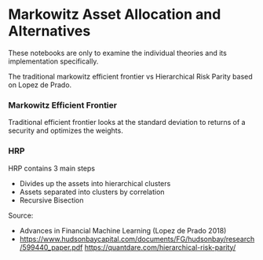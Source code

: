 # Markowitz Asset Allocation and Alternatives

These notebooks are only to examine the individual theories and its implementation specifically.

The traditional markowitz efficient frontier vs Hierarchical Risk Parity based on Lopez de Prado.

### Markowitz Efficient Frontier
Traditional efficient frontier looks at the standard deviation to returns of a security and optimizes the weights.

### HRP
HRP contains 3 main steps
* Divides up the assets into hierarchical clusters
* Assets separated into clusters by correlation
* Recursive Bisection


Source: 
- Advances in Financial Machine Learning (Lopez de Prado 2018)
- https://www.hudsonbaycapital.com/documents/FG/hudsonbay/research/599440_paper.pdf https://quantdare.com/hierarchical-risk-parity/
